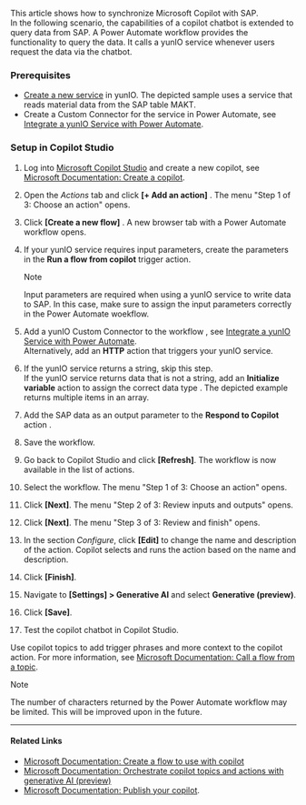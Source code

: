 This article shows how to synchronize Microsoft Copilot with SAP.\
In the following scenario, the capabilities of a copilot chatbot is extended to query data from SAP. A Power Automate workflow provides the functionality to query the data. It calls a yunIO service whenever users request the data via the chatbot.

### Prerequisites

- [Create a new service](../../getting-started/#create-a-service) in yunIO. The depicted sample uses a service that reads material data from the SAP table MAKT.
- Create a Custom Connector for the service in Power Automate, see [Integrate a yunIO Service with Power Automate](../integrate-a-yunio-service-with-power-automate/).

### Setup in Copilot Studio

1. Log into [Microsoft Copilot Studio](https://copilotstudio.microsoft.com/) and create a new copilot, see [Microsoft Documentation: Create a copilot](https://learn.microsoft.com/en-us/microsoft-copilot-studio/fundamentals-get-started?tabs=web#create-a-copilot).

1. Open the *Actions* tab and click **[+ Add an action]** . The menu "Step 1 of 3: Choose an action" opens.

1. Click **[Create a new flow]** . A new browser tab with a Power Automate workflow opens.

1. If your yunIO service requires input parameters, create the parameters in the **Run a flow from copilot** trigger action.

   Note

   Input parameters are required when using a yunIO service to write data to SAP. In this case, make sure to assign the input parameters correctly in the Power Automate woekflow.

1. Add a yunIO Custom Connector to the workflow , see [Integrate a yunIO Service with Power Automate](../integrate-a-yunio-service-with-power-automate/).\
   Alternatively, add an **HTTP** action that triggers your yunIO service.

1. If the yunIO service returns a string, skip this step.\
   If the yunIO service returns data that is not a string, add an **Initialize variable** action to assign the correct data type . The depicted example returns multiple items in an array.

1. Add the SAP data as an output parameter to the **Respond to Copilot** action .

1. Save the workflow.

1. Go back to Copilot Studio and click **[Refresh]**. The workflow is now available in the list of actions.

1. Select the workflow. The menu "Step 1 of 3: Choose an action" opens.

1. Click **[Next]**. The menu "Step 2 of 3: Review inputs and outputs" opens.

1. Click **[Next]**. The menu "Step 3 of 3: Review and finish" opens.

1. In the section *Configure*, click **[Edit]** to change the name and description of the action. Copilot selects and runs the action based on the name and description.

1. Click **[Finish]**.

1. Navigate to **[Settings] > Generative AI** and select **Generative (preview)**.

1. Click **[Save]**.

1. Test the copilot chatbot in Copilot Studio.

Use copilot topics to add trigger phrases and more context to the copilot action. For more information, see [Microsoft Documentation: Call a flow from a topic](https://learn.microsoft.com/en-us/microsoft-copilot-studio/advanced-use-flow#call-a-flow-from-a-topic).

Note

The number of characters returned by the Power Automate workflow may be limited. This will be improved upon in the future.

______________________________________________________________________

#### Related Links

- [Microsoft Documentation: Create a flow to use with copilot](https://learn.microsoft.com/en-us/microsoft-copilot-studio/advanced-flow-create#create-a-flow-to-use-with-a-copilot)
- [Microsoft Documentation: Orchestrate copilot topics and actions with generative AI (preview)](https://learn.microsoft.com/en-us/microsoft-copilot-studio/advanced-generative-actions)
- [Microsoft Documentation: Publish your copilot](https://learn.microsoft.com/en-us/microsoft-copilot-studio/fundamentals-get-started?tabs=web#publish-your-copilot---web-app).
